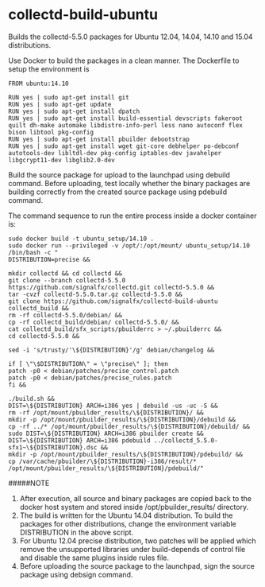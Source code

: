 collectd-build-ubuntu
=====================

Builds the collectd-5.5.0 packages for Ubuntu 12.04, 14.04, 14.10 and 15.04 distributions.

Use Docker to build the packages in a clean manner. The Dockerfile to setup the environment is 

```shell
FROM ubuntu:14.10

RUN yes | sudo apt-get install git
RUN yes | sudo apt-get update
RUN yes | sudo apt-get install dpatch
RUN yes | sudo apt-get install build-essential devscripts fakeroot quilt dh-make automake libdistro-info-perl less nano autoconf flex bison libtool pkg-config
RUN yes | sudo apt-get install pbuilder debootstrap
RUN yes | sudo apt-get install wget git-core debhelper po-debconf autotools-dev libltdl-dev pkg-config iptables-dev javahelper libgcrypt11-dev libglib2.0-dev
```

Build the source package for upload to the launchpad using debuild command. Before uploading, test locally whether the binary packages are building correctly from the created source package using pdebuild command.

The command sequence to run the entire process inside a docker container is:

```
sudo docker build -t ubuntu_setup/14.10 .
sudo docker run --privileged -v /opt/:/opt/mount/ ubuntu_setup/14.10 /bin/bash -c "
DISTRIBUTION=precise &&

mkdir collectd && cd collectd &&
git clone --branch collectd-5.5.0 https://github.com/signalfx/collectd.git collectd-5.5.0 &&
tar -cvzf collectd-5.5.0.tar.gz collectd-5.5.0 &&
git clone https://github.com/signalfx/collectd-build-ubuntu collectd_build &&
rm -rf collectd-5.5.0/debian/ &&
cp -rf collectd_build/debian/ collectd-5.5.0/ &&
cat collectd_build/sfx_scripts/pbuilderrc > ~/.pbuilderrc &&
cd collectd-5.5.0 &&

sed -i 's/trusty/'\${DISTRIBUTION}'/g' debian/changelog &&

if [ \"\$DISTRIBUTION\" = \"precise\" ]; then
patch -p0 < debian/patches/precise_control.patch
patch -p0 < debian/patches/precise_rules.patch
fi &&

./build.sh &&
DIST=\${DISTRIBUTION} ARCH=i386 yes | debuild -us -uc -S &&
rm -rf /opt/mount/pbuilder_results/\${DISTRIBUTION}/ &&
mkdir -p /opt/mount/pbuilder_results/\${DISTRIBUTION}/debuild &&
cp -rf ../* /opt/mount/pbuilder_results/\${DISTRIBUTION}/debuild/ &&
sudo DIST=\${DISTRIBUTION} ARCH=i386 pbuilder create &&
DIST=\${DISTRIBUTION} ARCH=i386 pdebuild ../collectd_5.5.0-sfx1~\${DISTRIBUTION}.dsc &&
mkdir -p /opt/mount/pbuilder_results/\${DISTRIBUTION}/pdebuild/ &&
cp /var/cache/pbuilder/\${DISTRIBUTION}-i386/result/* /opt/mount/pbuilder_results/\${DISTRIBUTION}/pdebuild/"
```

#####NOTE
  1. After execution, all source and binary packages are copied back to the docker host system and stored inside /opt/pbuilder_results/ directory.
  2. The build is written for the Ubuntu 14.04 distribution. To build the packages for other distributions, change the environment variable DISTRIBUTION in the above script.
  3. For Ubuntu 12.04 precise distribution, two patches will be applied which remove the unsupported libraries under build-depends of control file and disable the same plugins inside rules file.
  4. Before uploading the source package to the launchpad, sign the source package using debsign command.
